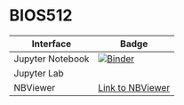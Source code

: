 # BIOS512

| Interface | Badge |
| --------- | ----- |
| Jupyter Notebook | [![Binder](http://mybinder.org/badge_logo.svg)](http://mybinder.org/v2/gh/gmzuckerman/BIOS512/main) |
| Jupyter Lab | 
| NBViewer | [Link to NBViewer](https://nbviewer.jupyter.org/github/gmzuckerman/BIOS512/tree/main/) | 
